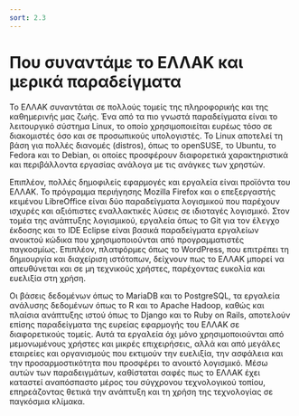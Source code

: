 ```yaml
---
sort: 2.3
---
```


# Που συναντάμε το ΕΛΛΑΚ και μερικά παραδείγματα

Το ΕΛΛΑΚ συναντάται σε πολλούς τομείς της πληροφορικής και της καθημερινής μας ζωής. Ένα από τα πιο γνωστά παραδείγματα είναι το λειτουργικό σύστημα Linux, το οποίο χρησιμοποιείται ευρέως τόσο σε διακομιστές όσο και σε προσωπικούς υπολογιστές. Το Linux αποτελεί τη βάση για πολλές διανομές (distros), όπως το openSUSE, το Ubuntu, το Fedora και το Debian, οι οποίες προσφέρουν διαφορετικά χαρακτηριστικά και περιβάλλοντα εργασίας ανάλογα με τις ανάγκες των χρηστών.

Επιπλέον, πολλές δημοφιλείς εφαρμογές και εργαλεία είναι προϊόντα του ΕΛΛΑΚ. Το πρόγραμμα περιήγησης Mozilla Firefox και ο επεξεργαστής κειμένου LibreOffice είναι δύο παραδείγματα λογισμικού που παρέχουν ισχυρές και αξιόπιστες εναλλακτικές λύσεις σε ιδιοταγές λογισμικό. Στον τομέα της ανάπτυξης λογισμικού, εργαλεία όπως το Git για τον έλεγχο έκδοσης και το IDE Eclipse είναι βασικά παραδείγματα εργαλείων ανοικτού κώδικα που χρησιμοποιούνται από προγραμματιστές παγκοσμίως. Επιπλέον, πλατφόρμες όπως το WordPress, που επιτρέπει τη δημιουργία και διαχείριση ιστότοπων, δείχνουν πως το ΕΛΛΑΚ μπορεί να απευθύνεται και σε μη τεχνικούς χρήστες, παρέχοντας ευκολία και ευελιξία στη χρήση.

Οι βάσεις δεδομένων όπως το MariaDB και το PostgreSQL, τα εργαλεία ανάλυσης δεδομένων όπως το R και το Apache Hadoop, καθώς και πλαίσια ανάπτυξης ιστού όπως το Django και το Ruby on Rails, αποτελούν επίσης παραδείγματα της ευρείας εφαρμογής του ΕΛΛΑΚ σε διαφορετικούς τομείς. Αυτά τα εργαλεία όχι μόνο χρησιμοποιούνται από μεμονωμένους χρήστες και μικρές επιχειρήσεις, αλλά και από μεγάλες εταιρείες και οργανισμούς που εκτιμούν την ευελιξία, την ασφάλεια και την προσαρμοστικότητα που προσφέρει το ανοικτό λογισμικό. Μέσω αυτών των παραδειγμάτων, καθίσταται σαφές πως το ΕΛΛΑΚ έχει καταστεί αναπόσπαστο μέρος του σύγχρονου τεχνολογικού τοπίου, επηρεάζοντας θετικά την ανάπτυξη και τη χρήση της τεχνολογίας σε παγκόσμια κλίμακα.
